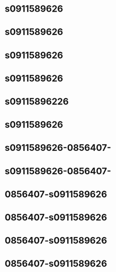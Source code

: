 # s0911589626
# s0911589626
# s0911589626
# s0911589626
# s09115896226
# s0911589626
# s0911589626-0856407-
# s0911589626-0856407-
# 0856407-s0911589626
# 0856407-s0911589626
# 0856407-s0911589626
# 0856407-s0911589626
